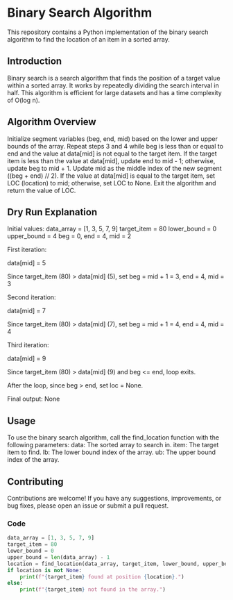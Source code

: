 # Binary Search Algorithm

This repository contains a Python implementation of the binary search algorithm to find the location of an item in a sorted array.

## Introduction

Binary search is a search algorithm that finds the position of a target value within a sorted array. It works by repeatedly dividing the search interval in half. This algorithm is efficient for large datasets and has a time complexity of O(log n).

## Algorithm Overview

Initialize segment variables (beg, end, mid) based on the lower and upper bounds of the array.
Repeat steps 3 and 4 while beg is less than or equal to end and the value at data[mid] is not equal to the target item.
If the target item is less than the value at data[mid], update end to mid - 1; otherwise, update beg to mid + 1.
Update mid as the middle index of the new segment ((beg + end) // 2).
If the value at data[mid] is equal to the target item, set LOC (location) to mid; otherwise, set LOC to None.
Exit the algorithm and return the value of LOC.

## Dry Run Explanation

Initial values:
data_array = [1, 3, 5, 7, 9]
target_item = 80
lower_bound = 0
upper_bound = 4
beg = 0, end = 4, mid = 2

First iteration:

data[mid] = 5

Since target_item (80) > data[mid] (5), set beg = mid + 1 = 3, end = 4, mid = 3

Second iteration:

data[mid] = 7

Since target_item (80) > data[mid] (7), set beg = mid + 1 = 4, end = 4, mid = 4

Third iteration:

data[mid] = 9

Since target_item (80) > data[mid] (9) and beg <= end, loop exits.

After the loop, since beg > end, set loc = None.

Final output: None

## Usage

To use the binary search algorithm, call the find_location function with the following parameters:
data: The sorted array to search in.
item: The target item to find.
lb: The lower bound index of the array.
ub: The upper bound index of the array.

## Contributing
Contributions are welcome! If you have any suggestions, improvements, or bug fixes, please open an issue or submit a pull request.

### Code

```python
data_array = [1, 3, 5, 7, 9]
target_item = 80
lower_bound = 0
upper_bound = len(data_array) - 1
location = find_location(data_array, target_item, lower_bound, upper_bound)
if location is not None:
    print(f"{target_item} found at position {location}.")
else:
    print(f"{target_item} not found in the array.")
